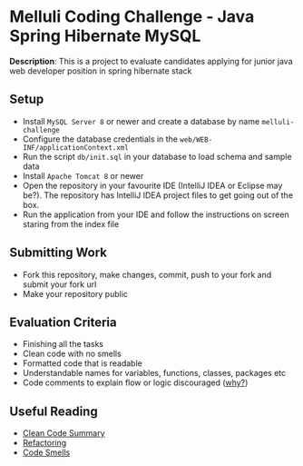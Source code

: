 # Melluli Coding Challenge - Java Spring Hibernate MySQL

**Description**: This is a project to evaluate candidates applying for junior java web developer position in spring hibernate stack

## Setup

* Install `MySQL Server 8` or newer and create a database by name <code>melluli-challenge</code>
* Configure the database credentials in the <code>web/WEB-INF/applicationContext.xml</code>
* Run the script <code>db/init.sql</code> in your database to load schema and sample data
* Install `Apache Tomcat 8` or newer
* Open the repository in your favourite IDE (IntelliJ IDEA or Eclipse may be?). The repository has IntelliJ IDEA project files to get going out of the box.
* Run the application from your IDE and follow the instructions on screen staring from the index file

## Submitting Work

* Fork this repository, make changes, commit, push to your fork and submit your fork url
* Make your repository public 

## Evaluation Criteria

* Finishing all the tasks
* Clean code with no smells
* Formatted code that is readable
* Understandable names for variables, functions, classes, packages etc
* Code comments to explain flow or logic discouraged ([why?](http://wiki.c2.com/?ToNeedComments))

## Useful Reading

* [Clean Code Summary](https://gist.github.com/wojteklu/73c6914cc446146b8b533c0988cf8d29)
* [Refactoring](https://refactoring.com)
* [Code Smells](https://sourcemaking.com/refactoring/smells)
